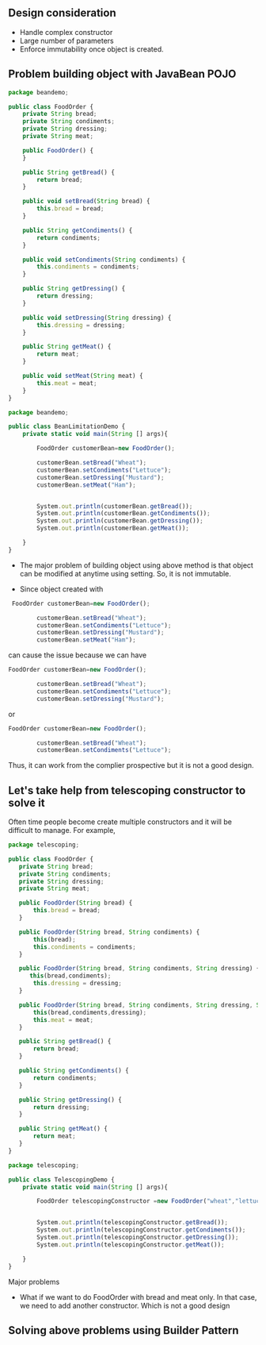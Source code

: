 ## Design consideration ##
- Handle complex constructor
-  Large number of parameters
- Enforce immutability once object is created.


## Problem building object with JavaBean POJO ##
```js
package beandemo;

public class FoodOrder {
    private String bread;
    private String condiments;
    private String dressing;
    private String meat;

    public FoodOrder() {
    }

    public String getBread() {
        return bread;
    }

    public void setBread(String bread) {
        this.bread = bread;
    }

    public String getCondiments() {
        return condiments;
    }

    public void setCondiments(String condiments) {
        this.condiments = condiments;
    }

    public String getDressing() {
        return dressing;
    }

    public void setDressing(String dressing) {
        this.dressing = dressing;
    }

    public String getMeat() {
        return meat;
    }

    public void setMeat(String meat) {
        this.meat = meat;
    }
}

```

```js
package beandemo;

public class BeanLimitationDemo {
    private static void main(String [] args){

        FoodOrder customerBean=new FoodOrder();

        customerBean.setBread("Wheat");
        customerBean.setCondiments("Lettuce");
        customerBean.setDressing("Mustard");
        customerBean.setMeat("Ham");


        System.out.println(customerBean.getBread());
        System.out.println(customerBean.getCondiments());
        System.out.println(customerBean.getDressing());
        System.out.println(customerBean.getMeat());

    }
}

```
- The major problem of building object using above method is that object can be modified at anytime using setting. So,
it is not immutable. 

- Since object created with 
```js
 FoodOrder customerBean=new FoodOrder();

        customerBean.setBread("Wheat");
        customerBean.setCondiments("Lettuce");
        customerBean.setDressing("Mustard");
        customerBean.setMeat("Ham");
```
can cause the issue because we can have 
```js
FoodOrder customerBean=new FoodOrder();

        customerBean.setBread("Wheat");
        customerBean.setCondiments("Lettuce");
        customerBean.setDressing("Mustard");
```

or 

```js
FoodOrder customerBean=new FoodOrder();

        customerBean.setBread("Wheat");
        customerBean.setCondiments("Lettuce");
```

Thus, it can work from the complier prospective but it is not a good design.

## Let's take help from telescoping constructor to solve it ##
Often time people become create multiple constructors and it will be difficult to manage. For example,
 ```js
package telescoping;

public class FoodOrder {
    private String bread;
    private String condiments;
    private String dressing;
    private String meat;

    public FoodOrder(String bread) {
        this.bread = bread;
    }

    public FoodOrder(String bread, String condiments) {
        this(bread);
        this.condiments = condiments;
    }

    public FoodOrder(String bread, String condiments, String dressing) {
       this(bread,condiments);
        this.dressing = dressing;
    }

    public FoodOrder(String bread, String condiments, String dressing, String meat) {
        this(bread,condiments,dressing);
        this.meat = meat;
    }

    public String getBread() {
        return bread;
    }

    public String getCondiments() {
        return condiments;
    }

    public String getDressing() {
        return dressing;
    }

    public String getMeat() {
        return meat;
    }
}

```

```js
package telescoping;

public class TelescopingDemo {
    private static void main(String [] args){

        FoodOrder telescopingConstructor =new FoodOrder("wheat","lettuce");


        System.out.println(telescopingConstructor.getBread());
        System.out.println(telescopingConstructor.getCondiments());
        System.out.println(telescopingConstructor.getDressing());
        System.out.println(telescopingConstructor.getMeat());

    }
}

```

Major problems
- What if we want to do FoodOrder with bread and meat only. 
In that case, we need to add another constructor. 
Which is not a good design

## Solving above problems using Builder Pattern ##
